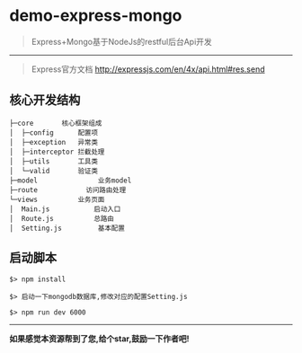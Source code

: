 # demo-express-mongo

> Express+Mongo基于NodeJs的restful后台Api开发

------------
> Express官方文档  http://expressjs.com/en/4x/api.html#res.send


## 核心开发结构

```
├─core       核心框架组成
│  ├─config      配置项
│  ├─exception   异常类
│  ├─interceptor 拦截处理
│  ├─utils       工具类
│  └─valid		 验证类
├─model               业务model
├─route		       访问路由处理
└─views		  	 业务页面
│  Main.js   		 启动入口
│  Route.js  		 总路由
│  Setting.js         基本配置
```

## 启动脚本
```
$> npm install

$> 启动一下mongodb数据库,修改对应的配置Setting.js

$> npm run dev 6000
```

------------


**如果感觉本资源帮到了您,给个star,鼓励一下作者吧!**